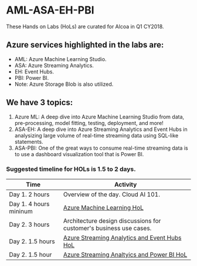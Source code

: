 # AML-ASA-EH-PBI
These Hands on Labs (HoLs) are curated for Alcoa in Q1 CY2018.

## Azure services highlighted in the labs are:
* AML: Azure Machine Learning Studio. 
* ASA: Azure Streaming Analytics.
* EH:  Event Hubs.
* PBI: Power BI.
* Note: Azure Storage Blob is also utilized.

## We have 3 topics:
1. Azure ML: A deep dive into Azure Machine Learning Studio from data, pre-processing, model fitting, testing, deployment, and more!
2. ASA-EH: A deep dive into Azure Streaming Analytics and Event Hubs in analysizing large volume of real-time streaming data using SQL-like statements.
3. ASA-PBI: One of the great ways to consume real-time streaming data is to use a dashboard visualization tool that is Power BI. 


### **Suggested timeline for HOLs is 1.5 to 2 days.**

| Time       | Activity |
| ---        | ---      |
| Day 1. 2 hours    | Overview of the day. Cloud AI 101. |
| Day 1. 4 hours mininum   | [Azure Machine Learning HoL](https://github.com/kayapperson/AzureMLHoL) |
| Day 2. 3 hours    | Architecture design discussions for customer's business use cases.
| Day 2. 1.5 hours  | [Azure Streaming Analytics and Event Hubs HoL](https://github.com/kayapperson/AML-ASA-EH-PBI/tree/master/ASA-EH-Blob)
| Day 2. 1.5 hour   | [Azure Streaming Analtyics and Power BI HoL](https://github.com/kayapperson/AML-ASA-EH-PBI/tree/master/ASA-PBI) |



